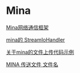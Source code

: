 # Mina

[Mina网络通信框架](http://www.jianshu.com/p/fa4451f889dc)

[mina的 StreamIoHandler](http://brucexx.iteye.com/blog/583606)

[关于mina的文件上传代码示例](http://qyhdt.iteye.com/blog/673488)

[MINA 传送文件 文件名](http://blog.csdn.net/huaye2007/article/details/7737487)
